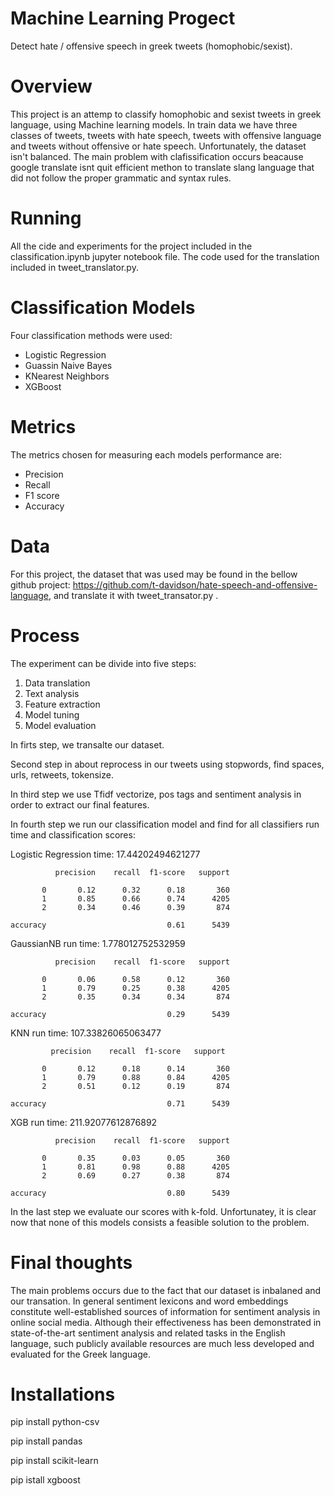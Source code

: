 # Machine Learning Progect
Detect hate / offensive speech in greek tweets (homophobic/sexist).


# Overview
This project is an attemp to classify homophobic and sexist tweets in greek language, using Machine learning models.
In train data we have three classes of tweets, tweets with hate speech, tweets with offensive language and tweets without offensive or hate speech.
Unfortunately, the dataset isn't balanced.
The main problem with clafissification occurs beacause google translate isnt quit efficient methon to translate slang language that did not follow the proper grammatic and syntax rules.

# Running
All the cide and experiments for the project included in the classification.ipynb  jupyter notebook file. The code used for the translation included in tweet_translator.py.
# Classification Models
Four classification methods were used:
* Logistic Regression
* Guassin Naive Bayes
* KNearest Neighbors
* XGBoost
# Metrics
The metrics chosen for measuring each models performance are:
* Precision 
* Recall
* F1 score
* Accuracy
# Data
For this project, the dataset that was used may be found in the bellow github project:
https://github.com/t-davidson/hate-speech-and-offensive-language, and translate it with tweet_transator.py .

# Process
The experiment can be divide into five steps:
1. Data translation 
2. Text analysis
3. Feature extraction
4. Model tuning
5. Model evaluation

In firts step, we transalte our dataset.

Second step in about reprocess in our tweets using stopwords, find spaces, urls, retweets, tokensize.

In third step we use Tfidf vectorize, pos tags and sentiment analysis in order to extract our final features.

In fourth step we run our classification model and find for all classifiers run time and classification scores:

Logistic Regression time: 17.44202494621277 

              precision    recall  f1-score   support

           0       0.12      0.32      0.18       360
           1       0.85      0.66      0.74      4205
           2       0.34      0.46      0.39       874

    accuracy                           0.61      5439



GaussianNB run time: 1.778012752532959 

              precision    recall  f1-score   support

           0       0.06      0.58      0.12       360
           1       0.79      0.25      0.38      4205
           2       0.35      0.34      0.34       874

    accuracy                           0.29      5439

KNN run time: 107.33826065063477  

             precision    recall  f1-score   support

           0       0.12      0.18      0.14       360
           1       0.79      0.88      0.84      4205
           2       0.51      0.12      0.19       874

    accuracy                           0.71      5439



XGB run time: 211.92077612876892 
              
              precision    recall  f1-score   support

           0       0.35      0.03      0.05       360
           1       0.81      0.98      0.88      4205
           2       0.69      0.27      0.38       874

    accuracy                           0.80      5439


In the last step we evaluate our scores with k-fold.
Unfortunatey, it is clear now that none of this models consists a feasible solution to the problem.
# Final thoughts
The main problems occurs due to the fact that our dataset is inbalaned and our transation. 
In general sentiment lexicons and word embeddings constitute well-established sources of information for sentiment analysis in online social media. Although their effectiveness has been demonstrated in state-of-the-art sentiment analysis and related tasks in the English language, such publicly available resources are much less developed and evaluated for the Greek language.
# Installations
  pip install python-csv
  
  pip install pandas
  
  pip install scikit-learn
  
  pip istall xgboost
